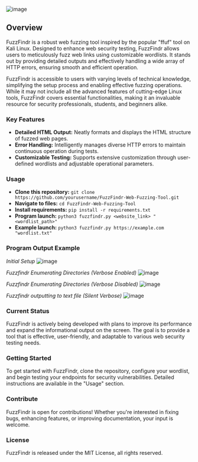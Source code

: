 ![image](https://github.com/phantom0004/FuzzFindr-Web-Fuzzing-Tool/assets/42916447/533350d1-c3e6-45c8-a020-1758e963a1dc)

## Overview

FuzzFindr is a robust web fuzzing tool inspired by the popular "ffuf" tool on Kali Linux. Designed to enhance web security testing, FuzzFindr allows users to meticulously fuzz web links using customizable wordlists. It stands out by providing detailed outputs and effectively handling a wide array of HTTP errors, ensuring smooth and efficient operation.

FuzzFindr is accessible to users with varying levels of technical knowledge, simplifying the setup process and enabling effective fuzzing operations. While it may not include all the advanced features of cutting-edge Linux tools, FuzzFindr covers essential functionalities, making it an invaluable resource for security professionals, students, and beginners alike.

### Key Features

- **Detailed HTML Output:** Neatly formats and displays the HTML structure of fuzzed web pages.
- **Error Handling:** Intelligently manages diverse HTTP errors to maintain continuous operation during tests.
- **Customizable Testing:** Supports extensive customization through user-defined wordlists and adjustable operational parameters.

### Usage

- **Clone this repository:** `git clone https://github.com/yourusername/FuzzFindr-Web-Fuzzing-Tool.git`
- **Navigate to files:** `cd FuzzFindr-Web-Fuzzing-Tool`
- **Install requirements:** `pip install -r requirements.txt`
- **Program launch:** `python3 fuzzfindr.py <website_link> "<wordlist_path>"`
- **Example launch:** `python3 fuzzfindr.py https://example.com "wordlist.txt"`

### Program Output Example
_Initial Setup_
![image](https://github.com/phantom0004/FuzzFindr-Web-Fuzzing-Tool/assets/42916447/27175ee5-8f0a-43c2-99ad-149a239acb72)

_Fuzzfindr Enumerating Directories (Verbose Enabled)_
![image](https://github.com/phantom0004/FuzzFindr-Web-Fuzzing-Tool/assets/42916447/aa15bd71-1c80-4c37-8fb9-130e5f54bfe8)

_Fuzzfindr Enumerating Directories (Verbose Disabled)_
![image](https://github.com/phantom0004/FuzzFindr-Web-Fuzzing-Tool/assets/42916447/00936bd2-331d-4a10-8a06-382bbde2e979)

_Fuzzfindr outputting to text file (Silent Verbose)_
![image](https://github.com/phantom0004/FuzzFindr-Web-Fuzzing-Tool/assets/42916447/8f126384-73cb-41af-8d86-8028d7e366fe)

### Current Status

FuzzFindr is actively being developed with plans to improve its performance and expand the informational output on the screen. The goal is to provide a tool that is effective, user-friendly, and adaptable to various web security testing needs.

### Getting Started

To get started with FuzzFindr, clone the repository, configure your wordlist, and begin testing your endpoints for security vulnerabilities. Detailed instructions are available in the "Usage" section.

### Contribute

FuzzFindr is open for contributions! Whether you're interested in fixing bugs, enhancing features, or improving documentation, your input is welcome.

### License

FuzzFindr is released under the MIT License, all rights reserved.
